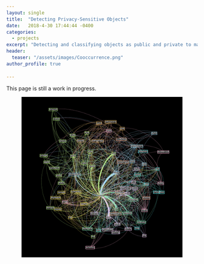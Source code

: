 ```yaml
---
layout: single
title:  "Detecting Privacy-Sensitive Objects"
date:   2018-4-30 17:44:44 -0400
categories:
  - projects
excerpt: "Detecting and classifying objects as public and private to make better privacy setting recommendations on social media."
header:
  teaser: "/assets/images/Cooccurrence.png"
author_profile: true

---
```

This page is still a work in progress.

<figure>
<a href="/assets/images/privacy/cooccurrence_big.png"><img src="/assets/images/privacy/cooccurrence_big.png"></a>
</figure>
